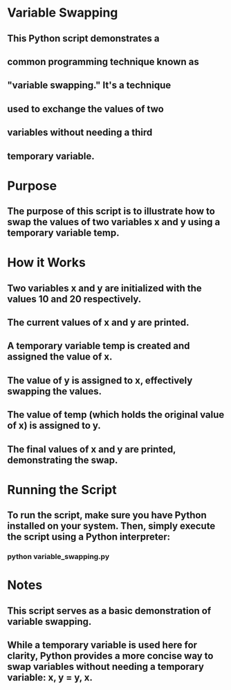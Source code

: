 # Variable Swapping

## This Python script demonstrates a 

## common programming technique known as 

## "variable swapping." It's a technique 

## used to exchange the values of two 

## variables without needing a third 

## temporary variable.

# Purpose

## The purpose of this script is to illustrate how to swap the values of two variables x and y using a temporary variable temp.
# How it Works

## Two variables x and y are initialized with the values 10 and 20 respectively.

## The current values of x and y are printed.


## A temporary variable temp is created and assigned the value of x.

## The value of y is assigned to x, effectively swapping the values.

## The value of temp (which holds the original value of x) is assigned to y.

## The final values of x and y are printed, demonstrating the swap.

# Running the Script

## To run the script, make sure you have Python installed on your system. Then, simply execute the script using a Python interpreter:

### python variable_swapping.py

# Notes

## This script serves as a basic demonstration of variable swapping.

## While a temporary variable is used here for clarity, Python provides a more concise way to swap variables without needing a temporary variable: x, y = y, x.